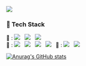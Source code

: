
<img src="https://capsule-render.vercel.app/api?type=waving&color=0:FFC300,100:FFC300&height=200&animation=fadeIn&section=header&fontAlign=30&text=Mijoo%20Kim&fontColor=311D06&fontSize=85" />
<h3 align="left"><b>🐍 Tech Stack</b></h3>
<p align="left">
💪 : <img src="https://img.shields.io/badge/python-3776AB?style=flat-square&logo=python&logoColor=white"/></a> &nbsp
<img src="https://img.shields.io/badge/opencv-%23white.svg?style=flat-square&logo=opencv&logoColor=white"/> &nbsp
<img src="https://img.shields.io/badge/Pytorch-EE4C2C?style=flat-square&logo=Pytorch&logoColor=white"/></a><br>
🐓 : <img src="https://img.shields.io/badge/C%23-%23239120.svg?style=flat-square&logo=CSharp&logoColor=white"/></a> &nbsp
<img src="https://img.shields.io/badge/Unity-000000?style=flat-square&logo=Unity&logoColor=white"/></a> &nbsp
<img src="https://img.shields.io/badge/Java-007396?style=flat-square&logo=Java&logoColor=white"/></a> &nbsp
<img src="https://img.shields.io/badge/c++-00599C?style=flat-square&logo=c%2B%2B&logoColor=white"/></a> &nbsp
🐣 : <img src="https://img.shields.io/badge/SpringBoot-339933?style=flat-square&logo=Spring&logoColor=white"/></a> &nbsp
<!-- <img src="https://img.shields.io/badge/Android-3DDC84?style=flat-square&logo=Android&logoColor=white"/></a> &nbsp -->
<img src="https://img.shields.io/badge/MySQL-4479A1?style=flat-square&logo=MySQL&logoColor=white"/></a> &nbsp </p>

[![Anurag's GitHub stats](https://github-readme-stats.vercel.app/api?username=mijoo308&count_private=true&show_icons=true)](https://github.com/anuraghazra/github-readme-stats)

<!--
**mijoo308/mijoo308** is a ✨ _special_ ✨ repository because its `README.md` (this file) appears on your GitHub profile.

Here are some ideas to get you started:

- 🔭 I’m currently working on ...
- 🌱 I’m currently learning ...
- 👯 I’m looking to collaborate on ...
- 🤔 I’m looking for help with ...
- 💬 Ask me about ...
- 📫 How to reach me: ...
- 😄 Pronouns: ...
- ⚡ Fun fact: ...
-->
